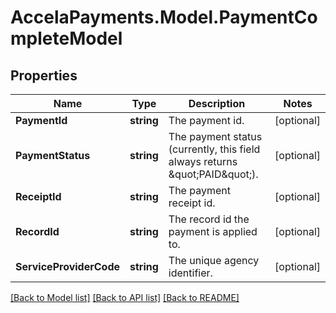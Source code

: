 # AccelaPayments.Model.PaymentCompleteModel
## Properties

Name | Type | Description | Notes
------------ | ------------- | ------------- | -------------
**PaymentId** | **string** | The payment id. | [optional] 
**PaymentStatus** | **string** | The payment status (currently, this field always returns \&quot;PAID\&quot;). | [optional] 
**ReceiptId** | **string** | The payment receipt id. | [optional] 
**RecordId** | **string** | The record id the payment is applied to.  | [optional] 
**ServiceProviderCode** | **string** | The unique agency identifier. | [optional] 

[[Back to Model list]](../README.md#documentation-for-models) [[Back to API list]](../README.md#documentation-for-api-endpoints) [[Back to README]](../README.md)

